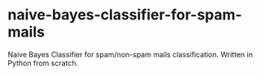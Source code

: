 # naive-bayes-classifier-for-spam-mails
Naive Bayes Classifier for spam/non-spam mails classification.
Written in Python from scratch.
